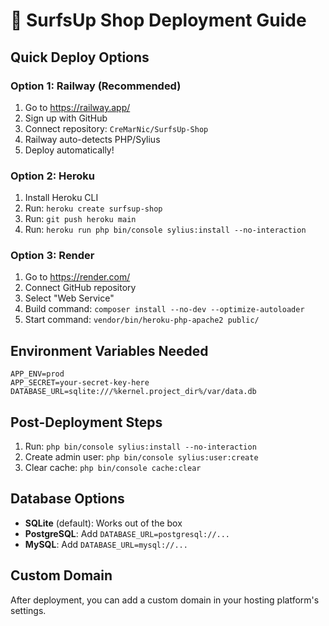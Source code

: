 # 🚀 SurfsUp Shop Deployment Guide

## Quick Deploy Options

### Option 1: Railway (Recommended)
1. Go to https://railway.app/
2. Sign up with GitHub
3. Connect repository: `CreMarNic/SurfsUp-Shop`
4. Railway auto-detects PHP/Sylius
5. Deploy automatically!

### Option 2: Heroku
1. Install Heroku CLI
2. Run: `heroku create surfsup-shop`
3. Run: `git push heroku main`
4. Run: `heroku run php bin/console sylius:install --no-interaction`

### Option 3: Render
1. Go to https://render.com/
2. Connect GitHub repository
3. Select "Web Service"
4. Build command: `composer install --no-dev --optimize-autoloader`
5. Start command: `vendor/bin/heroku-php-apache2 public/`

## Environment Variables Needed

```
APP_ENV=prod
APP_SECRET=your-secret-key-here
DATABASE_URL=sqlite:///%kernel.project_dir%/var/data.db
```

## Post-Deployment Steps

1. Run: `php bin/console sylius:install --no-interaction`
2. Create admin user: `php bin/console sylius:user:create`
3. Clear cache: `php bin/console cache:clear`

## Database Options

- **SQLite** (default): Works out of the box
- **PostgreSQL**: Add `DATABASE_URL=postgresql://...`
- **MySQL**: Add `DATABASE_URL=mysql://...`

## Custom Domain

After deployment, you can add a custom domain in your hosting platform's settings.

